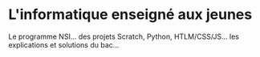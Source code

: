 # L'informatique enseigné aux jeunes

Le programme NSI...
des projets Scratch, Python, HTLM/CSS/JS...
les explications et solutions du bac...